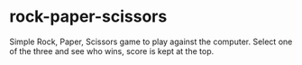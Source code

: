 # rock-paper-scissors

Simple Rock, Paper, Scissors game to play against the computer. Select one of the three and see who wins, score is kept at the top.
